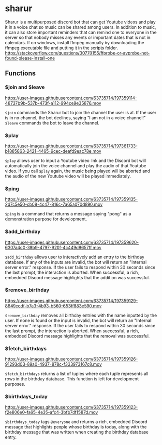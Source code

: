 # sharur

Sharur is a multipurposed discord bot that can get Youtube videos and play it in a voice chat so music can be shared among users. In addition to music, it can also store important reminders that can remind one to everyone in the server so that nobody misses any events or important dates that is not in calendars.
If on windows, install ffmpeg manually by downloading the ffmpeg executable file and putting it in the scripts folder. https://stackoverflow.com/questions/30770155/ffprobe-or-avprobe-not-found-please-install-one

## Functions
### $join and $leave
https://user-images.githubusercontent.com/63735714/197359114-48737b9b-537b-473f-a112-994ce9e35876.mov

`$join` commands the Sharur bot to join the channel the user is at. If the user is in no channel, the bot declines, saying "I am not in a voice channel!" `$leave` commands the bot to leave the channel.


### $play
https://user-images.githubusercontent.com/63735714/197361733-b1885863-2421-4465-9cec-deafd9eac78e.mov

`$play` allows user to input a Youtube video link and the Discord bot will automatically join the voice channel and play the audio of that Youtube video. If you call `$play` again, the music being played will be aborted and the audio of the new Youtube video will be played immediately.


### $ping
https://user-images.githubusercontent.com/63735714/197359135-2d7c5e50-cb08-4c47-816c-7a65a070d890.mov

`$ping` is a command that returns a message saying "pong" as a demonstration purpose for development.

### $add_birthday
https://user-images.githubusercontent.com/63735714/197359620-6307a4c0-38b9-4797-920f-4c449d8657ff.mov


`$add_birthday` allows user to interactively add an entry to the birthday database. If any of the inputs are invalid, the bot will return an "Internal server error." response. If the user fails to respond within 30 seconds since the last prompt, the interaction is aborted.
When successful, a rich, embedded Discord message highlights that the addition was successful.


### $remove_birthday
https://user-images.githubusercontent.com/63735714/197359129-8849ccdf-b7a3-4b93-b560-653ff883e590.mov

`$remove_birthday` removes all birthday entries with the name inputted by the user. If none is found or the input is invalid, the bot will return an "Internal server error." response. If the user fails to respond within 30 seconds since the last prompt, the interaction is aborted.
When successful, a rich, embedded Discord message highlights that the removal was successful.


### $fetch_birthdays
https://user-images.githubusercontent.com/63735714/197359126-91293d03-89a0-4937-878c-f333973167c8.mov

`$fetch_birthdays` returns a list of tuples where each tuple represents all rows in the birthday database. This function is left for development purposes.

### $birthdays_today
https://user-images.githubusercontent.com/63735714/197359123-f2e806e0-fa65-4e35-afc4-3bfb7df1587d.mov

`$birthdays_today` tags `@everyone` and returns a rich, embedded Discord message that highlights people whose birthday is today, along with the birthday message that was written when creating the birthday database entry.

